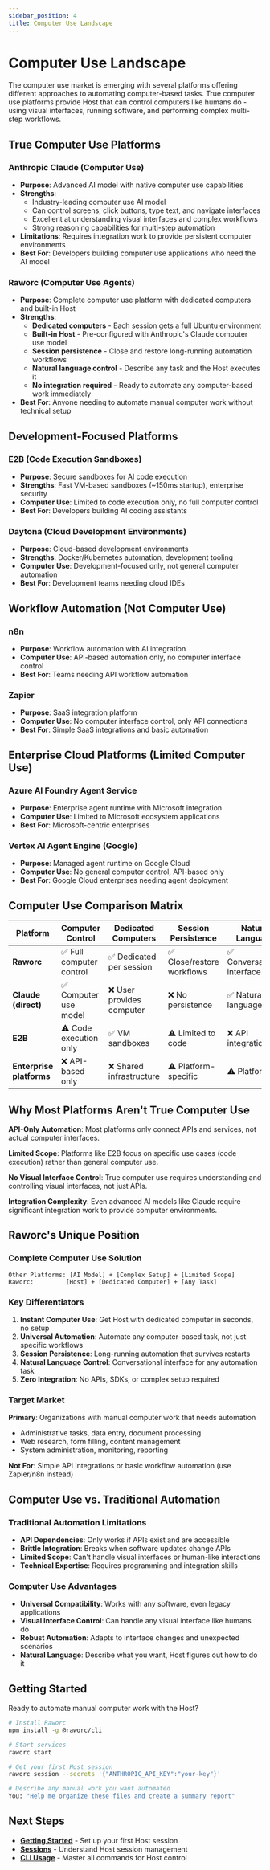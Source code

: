 ```yaml
---
sidebar_position: 4
title: Computer Use Landscape
---
```


# Computer Use Landscape

The computer use market is emerging with several platforms offering different approaches to automating computer-based tasks. True computer use platforms provide Host that can control computers like humans do - using visual interfaces, running software, and performing complex multi-step workflows.

## True Computer Use Platforms

### **Anthropic Claude (Computer Use)**
- **Purpose**: Advanced AI model with native computer use capabilities
- **Strengths**: 
  - Industry-leading computer use AI model
  - Can control screens, click buttons, type text, and navigate interfaces
  - Excellent at understanding visual interfaces and complex workflows
  - Strong reasoning capabilities for multi-step automation
- **Limitations**: Requires integration work to provide persistent computer environments
- **Best For**: Developers building computer use applications who need the AI model

### **Raworc (Computer Use Agents)**
- **Purpose**: Complete computer use platform with dedicated computers and built-in Host
- **Strengths**:
  - **Dedicated computers** - Each session gets a full Ubuntu environment
  - **Built-in Host** - Pre-configured with Anthropic's Claude computer use model
  - **Session persistence** - Close and restore long-running automation workflows
  - **Natural language control** - Describe any task and the Host executes it
  - **No integration required** - Ready to automate any computer-based work immediately
- **Best For**: Anyone needing to automate manual computer work without technical setup

## Development-Focused Platforms

### **E2B (Code Execution Sandboxes)**
- **Purpose**: Secure sandboxes for AI code execution
- **Strengths**: Fast VM-based sandboxes (~150ms startup), enterprise security
- **Computer Use**: Limited to code execution only, no full computer control
- **Best For**: Developers building AI coding assistants

### **Daytona (Cloud Development Environments)**
- **Purpose**: Cloud-based development environments
- **Strengths**: Docker/Kubernetes automation, development tooling
- **Computer Use**: Development-focused only, not general computer automation
- **Best For**: Development teams needing cloud IDEs

## Workflow Automation (Not Computer Use)

### **n8n**
- **Purpose**: Workflow automation with AI integration
- **Computer Use**: API-based automation only, no computer interface control
- **Best For**: Teams needing API workflow automation

### **Zapier**  
- **Purpose**: SaaS integration platform
- **Computer Use**: No computer interface control, only API connections
- **Best For**: Simple SaaS integrations and basic automation

## Enterprise Cloud Platforms (Limited Computer Use)

### **Azure AI Foundry Agent Service**
- **Purpose**: Enterprise agent runtime with Microsoft integration
- **Computer Use**: Limited to Microsoft ecosystem applications
- **Best For**: Microsoft-centric enterprises

### **Vertex AI Agent Engine (Google)**
- **Purpose**: Managed agent runtime on Google Cloud
- **Computer Use**: No general computer control, API-based only
- **Best For**: Google Cloud enterprises needing agent deployment

## Computer Use Comparison Matrix

| Platform | Computer Control | Dedicated Computers | Session Persistence | Natural Language | Setup Required |
|----------|------------------|---------------------|---------------------|------------------|----------------|
| **Raworc** | ✅ Full computer control | ✅ Dedicated per session | ✅ Close/restore workflows | ✅ Conversational interface | ❌ None |
| **Claude (direct)** | ✅ Computer use model | ❌ User provides computer | ❌ No persistence | ✅ Natural language | ✅ Integration work |
| **E2B** | ⚠️ Code execution only | ✅ VM sandboxes | ⚠️ Limited to code | ❌ API integration | ✅ SDK setup |
| **Enterprise platforms** | ❌ API-based only | ❌ Shared infrastructure | ⚠️ Platform-specific | ⚠️ Platform UIs | ✅ Complex setup |

## Why Most Platforms Aren't True Computer Use

**API-Only Automation**: Most platforms only connect APIs and services, not actual computer interfaces.

**Limited Scope**: Platforms like E2B focus on specific use cases (code execution) rather than general computer use.

**No Visual Interface Control**: True computer use requires understanding and controlling visual interfaces, not just APIs.

**Integration Complexity**: Even advanced AI models like Claude require significant integration work to provide computer environments.

## Raworc's Unique Position

### **Complete Computer Use Solution**
```
Other Platforms: [AI Model] + [Complex Setup] + [Limited Scope]
Raworc:         [Host] + [Dedicated Computer] + [Any Task]
```

### **Key Differentiators**

1. **Instant Computer Use**: Get Host with dedicated computer in seconds, no setup
2. **Universal Automation**: Automate any computer-based task, not just specific workflows  
3. **Session Persistence**: Long-running automation that survives restarts
4. **Natural Language Control**: Conversational interface for any automation task
5. **Zero Integration**: No APIs, SDKs, or complex setup required

### **Target Market**

**Primary**: Organizations with manual computer work that needs automation
- Administrative tasks, data entry, document processing
- Web research, form filling, content management
- System administration, monitoring, reporting

**Not For**: Simple API integrations or basic workflow automation (use Zapier/n8n instead)

## Computer Use vs. Traditional Automation

### **Traditional Automation Limitations**
- **API Dependencies**: Only works if APIs exist and are accessible
- **Brittle Integration**: Breaks when software updates change APIs
- **Limited Scope**: Can't handle visual interfaces or human-like interactions
- **Technical Expertise**: Requires programming and integration skills

### **Computer Use Advantages**
- **Universal Compatibility**: Works with any software, even legacy applications
- **Visual Interface Control**: Can handle any visual interface like humans do
- **Robust Automation**: Adapts to interface changes and unexpected scenarios  
- **Natural Language**: Describe what you want, Host figures out how to do it

## Getting Started

Ready to automate manual computer work with the Host?

```bash
# Install Raworc
npm install -g @raworc/cli

# Start services  
raworc start

# Get your first Host session
raworc session --secrets '{"ANTHROPIC_API_KEY":"your-key"}'

# Describe any manual work you want automated
You: "Help me organize these files and create a summary report"
```

## Next Steps

- **[Getting Started](/docs/getting-started)** - Set up your first Host session
- **[Sessions](/docs/concepts/sessions)** - Understand Host session management
- **[CLI Usage](/docs/guides/cli-usage)** - Master all commands for Host control